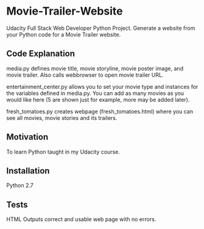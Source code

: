 # Movie-Trailer-Website

Udacity Full Stack Web Developer Python Project. Generate a website from your Python code for a Movie Trailer website.

## Code Explanation

media.py defines movie title, movie storyline, movie poster image, and movie trailer. Also calls webbrowser to open movie trailer URL.

entertainment_center.py allows you to set your movie type and instances for the variables defined in media.py. You can add as many movies as you would like here (5 are shown just for example, more may be added later).

fresh_tomatoes.py creates webpage (fresh_tomatoes.html) where you can see all movies, movie stories and its trailers.

## Motivation

To learn Python taught in my Udacity course.

## Installation

Python 2.7

## Tests

HTML Outputs correct and usable web page with no errors.

